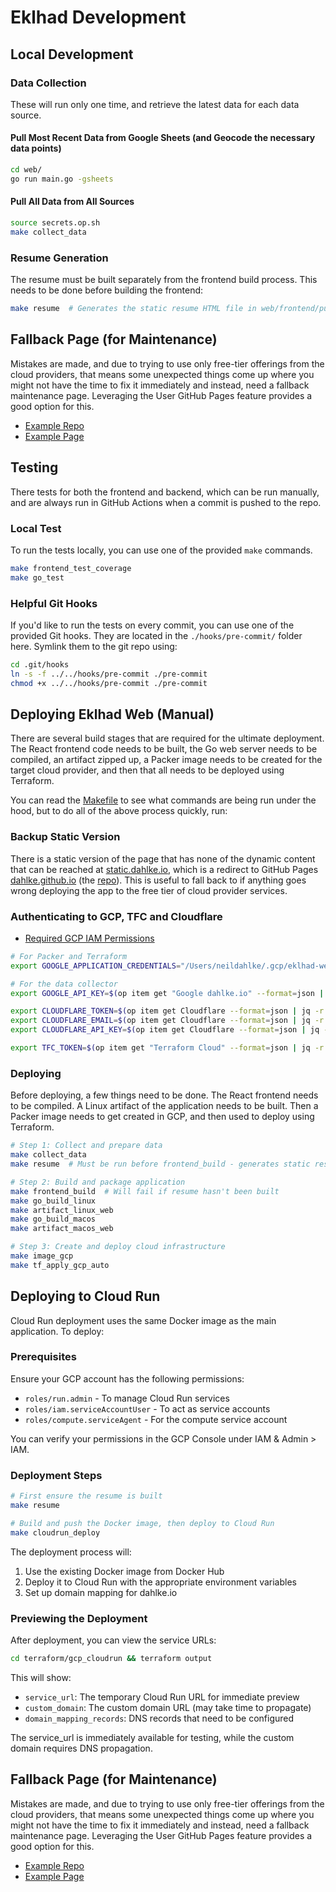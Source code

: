 # Eklhad Development

## Local Development

### Data Collection

These will run only one time, and retrieve the latest data for each data source.

#### Pull Most Recent Data from Google Sheets (and Geocode the necessary data points)

```bash
cd web/
go run main.go -gsheets
```

#### Pull All Data from All Sources

```bash
source secrets.op.sh
make collect_data
```

### Resume Generation

The resume must be built separately from the frontend build process. This needs to be done before building the frontend:

```bash
make resume  # Generates the static resume HTML file in web/frontend/public/static/
```

## Fallback Page (for Maintenance)

Mistakes are made, and due to trying to use only free-tier offerings from the cloud providers,
that means some unexpected things come up where you might not have the time to fix it immediately and instead,
need a fallback maintenance page. Leveraging the User GitHub Pages feature provides a good option for this.

- [Example Repo](https://github.com/dahlke/dahlke.github.io)
- [Example Page](https://dahlke.github.io/)

## Testing

There tests for both the frontend and backend, which can be run manually, and are always run in GitHub Actions when a commit is pushed to the repo.

### Local Test

To run the tests locally, you can use one of the provided `make` commands.

```bash
make frontend_test_coverage
make go_test
```

### Helpful Git Hooks

If you'd like to run the tests on every commit, you can use one of the provided Git hooks. They are located in the `./hooks/pre-commit/` folder here. Symlink them to the git repo using:

```bash
cd .git/hooks
ln -s -f ../../hooks/pre-commit ./pre-commit
chmod +x ../../hooks/pre-commit ./pre-commit
```

## Deploying Eklhad Web (Manual)

There are several build stages that are required for the ultimate deployment. The React frontend code needs to be
built, the Go web server needs to be compiled, an artifact zipped up, a Packer image needs to be created for the target
cloud provider, and then that all needs to be deployed using Terraform.

You can read the [Makefile](./Makefile) to see what commands are being run under the hood, but to do all of the above
process quickly, run:

### Backup Static Version

There is a static version of the page that has none of the dynamic content that can be reached at
[static.dahlke.io](https://static.dahlke.io), which is a redirect to GitHub Pages
[dahlke.github.io](https://dahlke.github.io) (the [repo](https://github.com/dahlke/dahlke.github.io)).
This is useful to fall back to if anything goes wrong deploying the app to the free tier of cloud
provider services.

### Authenticating to GCP, TFC and Cloudflare

- [Required GCP IAM Permissions](https://cloud.google.com/cloud-build/docs/building/build-vm-images-with-packer#required_iam_permissions)

```bash
# For Packer and Terraform
export GOOGLE_APPLICATION_CREDENTIALS="/Users/neildahlke/.gcp/eklhad-web-packer.json"

# For the data collector
export GOOGLE_API_KEY=$(op item get "Google dahlke.io" --format=json | jq -r '.fields[5].value')

export CLOUDFLARE_TOKEN=$(op item get Cloudflare --format=json | jq -r '.fields[3].value')
export CLOUDFLARE_EMAIL=$(op item get Cloudflare --format=json | jq -r '.fields[4].value')
export CLOUDFLARE_API_KEY=$(op item get Cloudflare --format=json | jq -r '.fields[5].value')

export TFC_TOKEN=$(op item get "Terraform Cloud" --format=json | jq -r '.fields[3].value')
```

### Deploying

Before deploying, a few things need to be done. The React frontend needs to be compiled. A Linux artifact of the
application needs to be built. Then a Packer image needs to get created in GCP, and then used to deploy using
Terraform.

```bash
# Step 1: Collect and prepare data
make collect_data
make resume  # Must be run before frontend_build - generates static resume HTML

# Step 2: Build and package application
make frontend_build  # Will fail if resume hasn't been built
make go_build_linux
make artifact_linux_web
make go_build_macos
make artifact_macos_web

# Step 3: Create and deploy cloud infrastructure
make image_gcp
make tf_apply_gcp_auto
```

## Deploying to Cloud Run

Cloud Run deployment uses the same Docker image as the main application. To deploy:

### Prerequisites

Ensure your GCP account has the following permissions:
- `roles/run.admin` - To manage Cloud Run services
- `roles/iam.serviceAccountUser` - To act as service accounts
- `roles/compute.serviceAgent` - For the compute service account

You can verify your permissions in the GCP Console under IAM & Admin > IAM.

### Deployment Steps

```bash
# First ensure the resume is built
make resume

# Build and push the Docker image, then deploy to Cloud Run
make cloudrun_deploy
```

The deployment process will:
1. Use the existing Docker image from Docker Hub
2. Deploy it to Cloud Run with the appropriate environment variables
3. Set up domain mapping for dahlke.io

### Previewing the Deployment

After deployment, you can view the service URLs:

```bash
cd terraform/gcp_cloudrun && terraform output
```

This will show:
- `service_url`: The temporary Cloud Run URL for immediate preview
- `custom_domain`: The custom domain URL (may take time to propagate)
- `domain_mapping_records`: DNS records that need to be configured

The service_url is immediately available for testing, while the custom domain requires DNS propagation.

## Fallback Page (for Maintenance)

Mistakes are made, and due to trying to use only free-tier offerings from the cloud providers,
that means some unexpected things come up where you might not have the time to fix it immediately and instead,
need a fallback maintenance page. Leveraging the User GitHub Pages feature provides a good option for this.

- [Example Repo](https://github.com/dahlke/dahlke.github.io)
- [Example Page](https://dahlke.github.io/)
